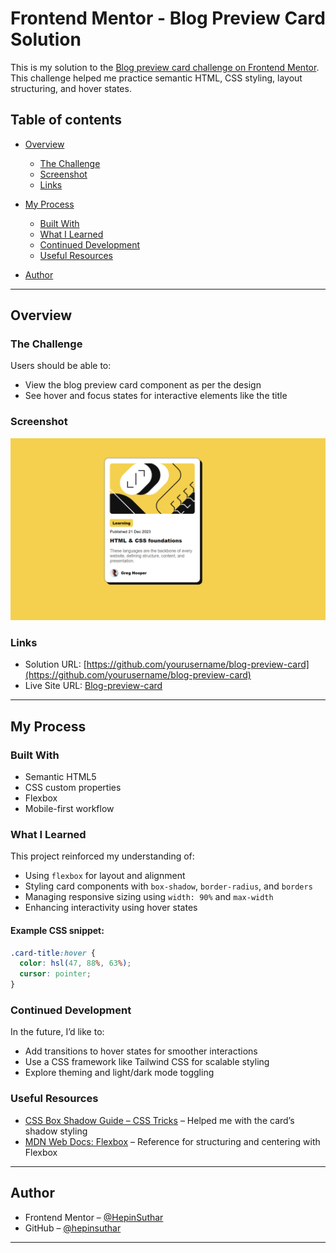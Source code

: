 # Frontend Mentor - Blog Preview Card Solution

This is my solution to the [Blog preview card challenge on Frontend Mentor](https://www.frontendmentor.io/challenges/blog-preview-card-ckPaj01IcS). This challenge helped me practice semantic HTML, CSS styling, layout structuring, and hover states.

## Table of contents

* [Overview](#overview)
  * [The Challenge](#the-challenge)
  * [Screenshot](#screenshot)
  * [Links](#links)
* [My Process](#my-process)

  * [Built With](#built-with)
  * [What I Learned](#what-i-learned)
  * [Continued Development](#continued-development)
  * [Useful Resources](#useful-resources)
* [Author](#author)

---

## Overview

### The Challenge

Users should be able to:

* View the blog preview card component as per the design
* See hover and focus states for interactive elements like the title

### Screenshot

![Blog Preview Card Screenshot](./preview.png)

### Links

* Solution URL: [https://github.com/yourusername/blog-preview-card](https://github.com/yourusername/blog-preview-card)
* Live Site URL: [Blog-preview-card](https://hepinsuthar.github.io/Blog-preview-card/)

---

## My Process

### Built With

* Semantic HTML5
* CSS custom properties
* Flexbox
* Mobile-first workflow

### What I Learned

This project reinforced my understanding of:

* Using `flexbox` for layout and alignment
* Styling card components with `box-shadow`, `border-radius`, and `borders`
* Managing responsive sizing using `width: 90%` and `max-width`
* Enhancing interactivity using hover states

#### Example CSS snippet:

```css
.card-title:hover {
  color: hsl(47, 88%, 63%);
  cursor: pointer;
}
```

### Continued Development

In the future, I’d like to:

* Add transitions to hover states for smoother interactions
* Use a CSS framework like Tailwind CSS for scalable styling
* Explore theming and light/dark mode toggling

### Useful Resources

* [CSS Box Shadow Guide – CSS Tricks](https://css-tricks.com/almanac/properties/b/box-shadow/) – Helped me with the card’s shadow styling
* [MDN Web Docs: Flexbox](https://developer.mozilla.org/en-US/docs/Web/CSS/flex) – Reference for structuring and centering with Flexbox

---

## Author

* Frontend Mentor – [@HepinSuthar](https://www.frontendmentor.io/home)
* GitHub – [@hepinsuthar](https://github.com/hepinsuthar)

---
